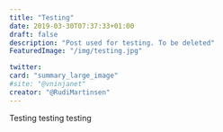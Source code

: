 ```yaml
---
title: "Testing"
date: 2019-03-30T07:37:33+01:00
draft: false
description: "Post used for testing. To be deleted"
FeaturedImage: "/img/testing.jpg"

twitter:
card: "summary_large_image"
#site: "@vninjanet"
creator: "@RudiMartinsen"
---
```


Testing testing testing

<!-- {{< figure src="/img/testing.jpg" >}} -->
